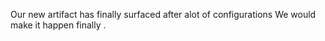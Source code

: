 Our new artifact has finally surfaced after alot of configurations
We would make it happen finally .
